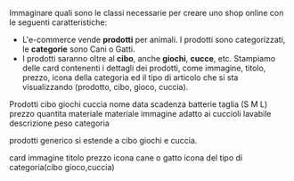  Immaginare quali sono le classi necessarie per creare uno shop online con le seguenti caratteristiche:
 - L'e-commerce vende **prodotti** per animali. I prodotti sono categorizzati, le **categorie** sono Cani o Gatti.
 - I prodotti saranno oltre al **cibo**, anche **giochi**, **cucce**, etc.
 Stampiamo delle card contenenti i dettagli dei prodotti, come immagine, titolo, prezzo, icona della categoria ed il tipo di articolo che si sta visualizzando (prodotto, cibo, gioco, cuccia).

Prodotti            cibo                giochi                  cuccia
nome                data scadenza       batterie                taglia (S M L)
prezzo              quantita            materiale               materiale
immagine                                adatto ai cuccioli      lavabile
descrizione
peso
categoria

prodotti generico si estende a cibo giochi e cuccia.


card
immagine 
titolo
prezzo
icona cane o gatto
icona del tipo di categoria(cibo gioco,cuccia)
